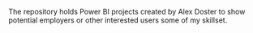 The repository holds Power BI projects created by Alex Doster to show potential employers or other interested users some of my skillset.
